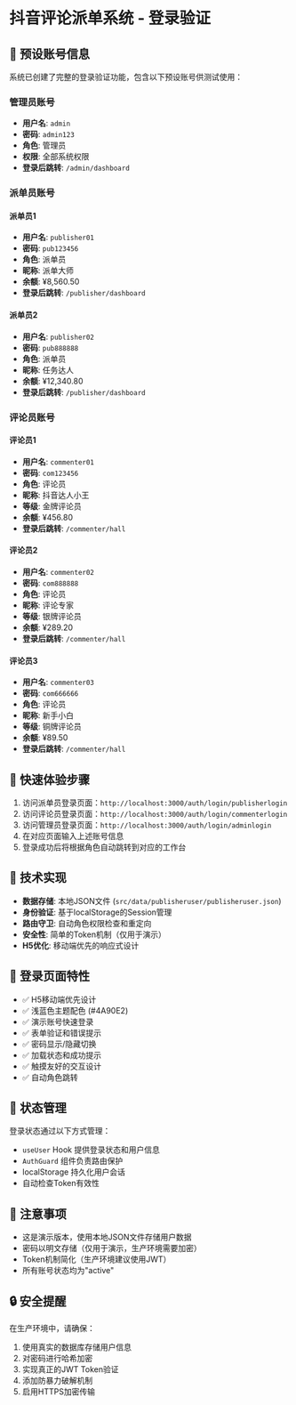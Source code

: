 # 抖音评论派单系统 - 登录验证

## 🔐 预设账号信息

系统已创建了完整的登录验证功能，包含以下预设账号供测试使用：

### 管理员账号
- **用户名**: `admin`
- **密码**: `admin123`
- **角色**: 管理员
- **权限**: 全部系统权限
- **登录后跳转**: `/admin/dashboard`

### 派单员账号

#### 派单员1
- **用户名**: `publisher01`
- **密码**: `pub123456`
- **角色**: 派单员
- **昵称**: 派单大师
- **余额**: ¥8,560.50
- **登录后跳转**: `/publisher/dashboard`

#### 派单员2
- **用户名**: `publisher02`
- **密码**: `pub888888`
- **角色**: 派单员
- **昵称**: 任务达人
- **余额**: ¥12,340.80
- **登录后跳转**: `/publisher/dashboard`

### 评论员账号

#### 评论员1
- **用户名**: `commenter01`
- **密码**: `com123456`
- **角色**: 评论员
- **昵称**: 抖音达人小王
- **等级**: 金牌评论员
- **余额**: ¥456.80
- **登录后跳转**: `/commenter/hall`

#### 评论员2
- **用户名**: `commenter02`
- **密码**: `com888888`
- **角色**: 评论员
- **昵称**: 评论专家
- **等级**: 银牌评论员
- **余额**: ¥289.20
- **登录后跳转**: `/commenter/hall`

#### 评论员3
- **用户名**: `commenter03`
- **密码**: `com666666`
- **角色**: 评论员
- **昵称**: 新手小白
- **等级**: 铜牌评论员
- **余额**: ¥89.50
- **登录后跳转**: `/commenter/hall`

## 🚀 快速体验步骤

1. 访问派单员登录页面：`http://localhost:3000/auth/login/publisherlogin`
2. 访问评论员登录页面：`http://localhost:3000/auth/login/commenterlogin`
3. 访问管理员登录页面：`http://localhost:3000/auth/login/adminlogin`
4. 在对应页面输入上述账号信息
5. 登录成功后将根据角色自动跳转到对应的工作台

## 🔧 技术实现

- **数据存储**: 本地JSON文件 (`src/data/publisheruser/publisheruser.json`)
- **身份验证**: 基于localStorage的Session管理
- **路由守卫**: 自动角色权限检查和重定向
- **安全性**: 简单的Token机制（仅用于演示）
- **H5优化**: 移动端优先的响应式设计

## 📱 登录页面特性

- ✅ H5移动端优先设计
- ✅ 浅蓝色主题配色 (#4A90E2)
- ✅ 演示账号快速登录
- ✅ 表单验证和错误提示
- ✅ 密码显示/隐藏切换
- ✅ 加载状态和成功提示
- ✅ 触摸友好的交互设计
- ✅ 自动角色跳转

## 🔄 状态管理

登录状态通过以下方式管理：
- `useUser` Hook 提供登录状态和用户信息
- `AuthGuard` 组件负责路由保护
- localStorage 持久化用户会话
- 自动检查Token有效性

## 🎯 注意事项

- 这是演示版本，使用本地JSON文件存储用户数据
- 密码以明文存储（仅用于演示，生产环境需要加密）
- Token机制简化（生产环境建议使用JWT）
- 所有账号状态均为"active"

## 🔒 安全提醒

在生产环境中，请确保：
1. 使用真实的数据库存储用户信息
2. 对密码进行哈希加密
3. 实现真正的JWT Token验证
4. 添加防暴力破解机制
5. 启用HTTPS加密传输